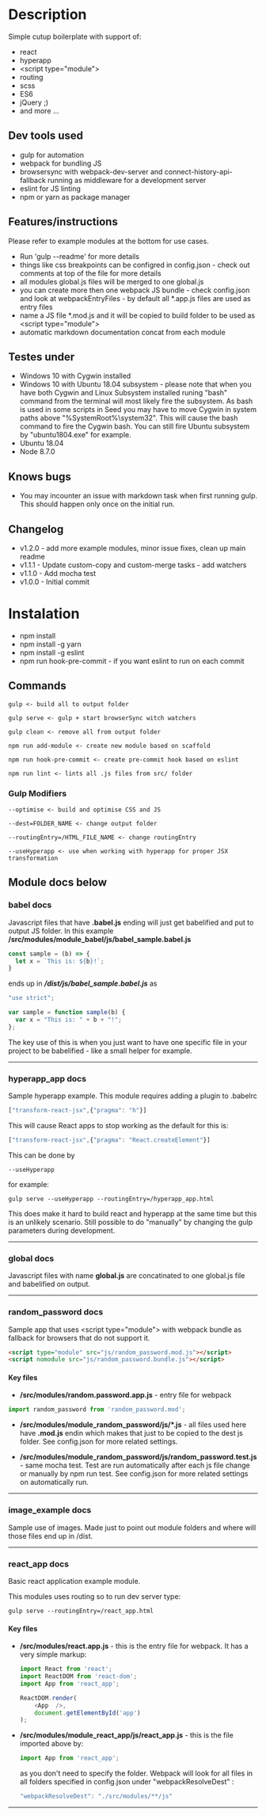 # Description
Simple cutup boilerplate with support of:
* react
* hyperapp
* &lt;script type="module"&gt;
* routing
* scss
* ES6
* jQuery ;)
* and more ...

## Dev tools used
* gulp for automation 
* webpack for bundling JS 
* browsersync with webpack-dev-server and connect-history-api-fallback running as middleware for a development server
* eslint for JS linting
* npm or yarn as package manager

## Features/instructions
Please refer to example modules at the bottom for use cases.
* Run 'gulp --readme' for more details
* things like css breakpoints can be configred in config.json - check out comments at top of the file for more details
* all modules global.js files will be merged to one global.js
* you can create more then one webpack JS bundle - check config.json and look at webpackEntryFiles - by default all *.app.js files are used as entry files
* name a JS file *.mod.js and it will be copied to build folder to be used as &lt;script type="module"&gt;
* automatic markdown documentation concat from each module
  
## Testes under
* Windows 10 with Cygwin installed
* Windows 10 with Ubuntu 18.04 subsystem - please note that when you have both Cygwin and Linux Subsystem installed runing "bash" command from the terminal will most likely fire the subsystem. As bash is used in some scripts in Seed you may have to move Cygwin in system paths above "%SystemRoot%\system32". This will cause the bash command to fire the Cygwin bash. You can still fire Ubuntu subsystem by "ubuntu1804.exe" for example.
* Ubuntu 18.04
* Node 8.7.0

## Knows bugs
* You may incounter an issue with markdown task when first running gulp. This should happen only once on the initial run.

## Changelog
* v1.2.0 - add more example modules, minor issue fixes, clean up main readme
* v1.1.1 - Update custom-copy and custom-merge tasks - add watchers
* v1.1.0 - Add mocha test
* v1.0.0 - Initial commit

# Instalation
* npm install
* npm install -g yarn
* npm install -g eslint
* npm run hook-pre-commit - if you want eslint to run on each commit

## Commands
```
gulp <- build all to output folder
```
```
gulp serve <- gulp + start browserSync witch watchers
```
```
gulp clean <- remove all from output folder
```
```
npm run add-module <- create new module based on scaffold
```
```
npm run hook-pre-commit <- create pre-commit hook based on eslint
```
```
npm run lint <- lints all .js files from src/ folder
```

### Gulp Modifiers
```
--optimise <- build and optimise CSS and JS
```
```
--dest=FOLDER_NAME <- change output folder
```
```
--routingEntry=/HTML_FILE_NAME <- change routingEntry
```
```
--useHyperapp <- use when working with hyperapp for proper JSX transformation
```

## Module docs below

### babel docs

Javascript files that have **.babel.js** ending will just get babelified and put to output JS folder. In this example **/src/modules/module_babel/js/babel_sample.babel.js** 
```javascript
const sample = (b) => {
  let x = `This is: ${b}!`;
}
```
ends up in ***/dist/js/babel_sample.babel.js*** as
```javascript
"use strict";

var sample = function sample(b) {
  var x = "This is: " + b + "!";
};
```
The key use of this is when you just want to have one specific file in your project to be babelified - like a small helper for example.

---

### hyperapp_app docs
Sample hyperapp example.
This module requires adding a plugin to .babelrc
```javascript
["transform-react-jsx",{"pragma": "h"}]
```
This will cause React apps to stop working as the default for this is:
```javascript
["transform-react-jsx",{"pragma": "React.createElement"}]
```
This can be done by 
```
--useHyperapp
```
for example:
```
gulp serve --useHyperapp --routingEntry=/hyperapp_app.html
```
This does make it hard to build react and hyperapp at the same time but this is an unlikely scenario. Still possible to do "manually" by changing the gulp parameters during development.

---

### global docs

Javascript files with name **global.js** are concatinated to one global.js file and babelified on output.

---

### random_password docs
Sample app that uses &lt;script type="module"&gt; with webpack bundle as fallback for browsers that do not support it.

```html
<script type="module" src="js/random_password.mod.js"></script>
<script nomodule src="js/random_password.bundle.js"></script>
```

#### Key files

* **/src/modules/random.password.app.js** - entry file for webpack

```javascript
import random_password from 'random_password.mod';
```

* **/src/modules/module_random_password/js/*.js** - all files used here have **.mod.js** endin which makes that just to be copied to the dest js folder. See config.json for more related settings.

* **/src/modules/module_random_password/js/random_password.test.js** - same mocha test. Test are run automatically after each js file change or manually by npm run test. See config.json for more related settings on automatically run.

---


### image_example docs

Sample use of images. Made just to point out module folders and where will those files end up in /dist.

---

### react_app docs
Basic react application example module.

This modules uses routing so to run dev server type:
```
gulp serve --routingEntry=/react_app.html
```

#### Key files
- **/src/modules/react.app.js** - this is the entry file for webpack. It has a very simple markup:

    ```javascript
    import React from 'react';
    import ReactDOM from 'react-dom';
    import App from 'react_app';

    ReactDOM.render(
        <App  />,
        document.getElementById('app')
    );
    ```

- **/src/modules/module_react_app/js/react_app.js** - this is the file imported above by:

    ```javascript
    import App from 'react_app';
    ```

    as you don't need to specify the folder. Webpack will look for all files in all folders specified in config.json under "webpackResolveDest" :

    ```javascript
    "webpackResolveDest": "./src/modules/**/js"
    ```
---
